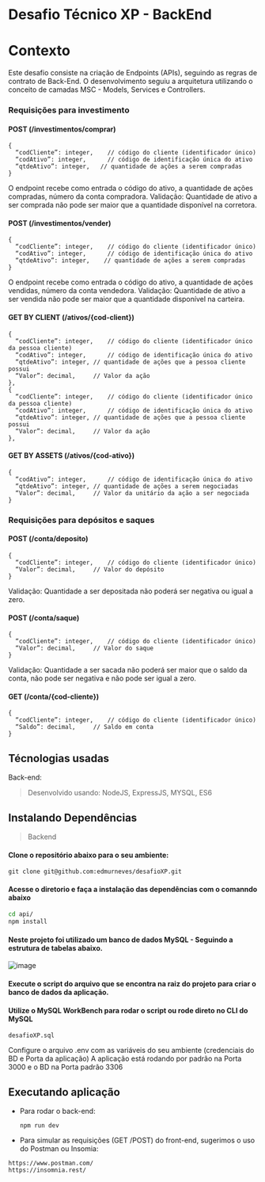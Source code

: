 # Desafio Técnico XP - BackEnd

# Contexto
Este desafio consiste na criação de Endpoints (APIs), seguindo as regras de contrato de Back-End.
O desenvolvimento seguiu a arquitetura utilizando o conceito de camadas MSC - Models, Services e Controllers.

### Requisições para investimento

#### POST (/investimentos/comprar)

``` 
{
  “codCliente”: integer,	// código do cliente (identificador único)
  “codAtivo”: integer,		// código de identificação única do ativo
  “qtdeAtivo”: integer,	  // quantidade de ações a serem compradas
}
``` 
  O endpoint recebe como entrada o código do ativo, a quantidade de ações compradas, número da conta compradora.
Validação: Quantidade de ativo a ser comprada não pode ser maior que a quantidade disponível na corretora.

#### POST (/investimentos/vender)

``` 
{
  “codCliente”: integer,	// código do cliente (identificador único)
  “codAtivo”: integer,		// código de identificação única do ativo
  “qtdeAtivo”: integer,	   // quantidade de ações a serem compradas
}
``` 

  O endpoint recebe como entrada o código do ativo, a quantidade de ações vendidas, número da conta vendedora.
Validação: Quantidade de ativo a ser vendida não pode ser maior que a quantidade disponível na carteira.

#### GET BY CLIENT (/ativos/{cod-client})

```
{
  “codCliente”: integer,	// código do cliente (identificador único da pessoa cliente)
  “codAtivo”: integer,		// código de identificação única do ativo
  “qtdeAtivo”: integer,	// quantidade de ações que a pessoa cliente possui
  “Valor”: decimal,		// Valor da ação
},
{
  “codCliente”: integer,	// código do cliente (identificador único da pessoa cliente)
  “codAtivo”: integer,		// código de identificação única do ativo
  “qtdeAtivo”: integer,	// quantidade de ações que a pessoa cliente possui
  “Valor”: decimal,		// Valor da ação
},
```

#### GET BY ASSETS (/ativos/{cod-ativo})
```
{
  “codAtivo”: integer,		// código de identificação única do ativo
  “qtdeAtivo”: integer,	// quantidade de ações a serem negociadas
  “Valor”: decimal,		// Valor da unitário da ação a ser negociada
}
```
### Requisições para depósitos e saques

#### POST (/conta/deposito)
```
{
  “codCliente”: integer,	// código do cliente (identificador único)
  “Valor”: decimal,		// Valor do depósito
}
```
Validação: Quantidade a ser depositada não poderá ser negativa ou igual a zero.


#### POST (/conta/saque)
```
{
  “codCliente”: integer,	// código do cliente (identificador único)
  “Valor”: decimal,		// Valor do saque
}
```
Validação: Quantidade a ser sacada não poderá ser maior que o saldo da conta, não pode ser negativa e não pode ser igual a zero.

#### GET (/conta/{cod-cliente})
```
{
  “codCliente”: integer,	// código do cliente (identificador único)
  “Saldo”: decimal,		// Saldo em conta
}
```




## Técnologias usadas

Back-end:
> Desenvolvido usando: NodeJS, ExpressJS, MYSQL, ES6


## Instalando Dependências

> Backend
#### Clone o repositório abaixo  para o seu ambiente:
``` 
git clone git@github.com:edmurneves/desafioXP.git
``` 
#### Acesse o diretorio e faça a instalação das dependências com o comanndo abaixo
```bash
cd api/ 
npm install
``` 
#### Neste projeto foi utilizado um banco de dados MySQL - Seguindo a estrutura de tabelas abaixo.

![image](https://user-images.githubusercontent.com/90069492/180620039-6185ad04-9394-4288-9e91-8378f9fb1b45.png)


#### Execute o script do arquivo que se encontra na raiz do projeto para criar o banco de dados da aplicação. 
#### Utilize o MySQL WorkBench para rodar o script ou rode direto no CLI do MySQL
``` 
desafioXP.sql
``` 
Configure o arquivo .env com as variáveis do seu ambiente (credenciais do BD e Porta da aplicação)
A aplicação está rodando por padrão na Porta 3000 e o BD na Porta padrão 3306

## Executando aplicação

* Para rodar o back-end:

  ```
  npm run dev
  ```
* Para simular as requisições (GET /POST) do front-end, sugerimos o uso do Postman ou Insomia:
```
https://www.postman.com/
https://insomnia.rest/
```


